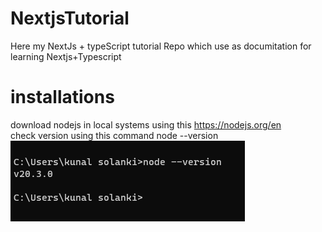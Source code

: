 # NextjsTutorial
Here my NextJs + typeScript tutorial Repo which use as documitation for learning Nextjs+Typescript
# installations
download nodejs in local systems  using this 
https://nodejs.org/en  
check  version using this command
node --version 
<img src="/image.png"/>







